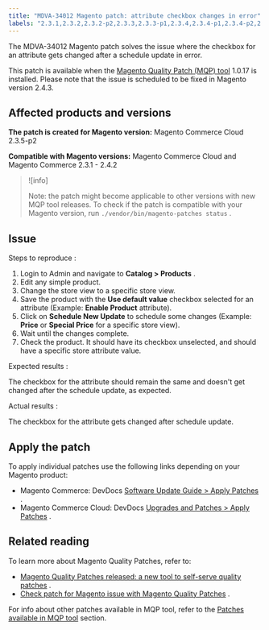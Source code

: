 ```yaml
---
title: "MDVA-34012 Magento patch: attribute checkbox changes in error"
labels: "2.3.1,2.3.2,2.3.2-p2,2.3.3,2.3.3-p1,2.3.4,2.3.4-p1,2.3.4-p2,2.3.5,2.3.5-p1,2.3.5-p2,2.3.6,2.3.6-p1,2.4.0,2.4.0-p1,2.4.1,2.4.1-p1,2.4.2,MQP 1.0.17,MQP patches,Magento Commerce,Magento Commerce Cloud,Magento Quality Patches,attribute,checkbox,error,schedule update"
---
```


The MDVA-34012 Magento patch solves the issue where the checkbox for an attribute gets changed after a schedule update in error.

This patch is available when the [Magento Quality Patch (MQP) tool](https://devdocs.magento.com/guides/v2.4/comp-mgr/patching.html#mqp) 1.0.17 is installed. Please note that the issue is scheduled to be fixed in Magento version 2.4.3.

## Affected products and versions

 **The patch is created for Magento version:** Magento Commerce Cloud 2.3.5-p2

 **Compatible with Magento versions:** Magento Commerce Cloud and Magento Commerce 2.3.1 - 2.4.2

>![info]
>
>Note: the patch might become applicable to other versions with new MQP tool releases. To check if the patch is compatible with your Magento version, run `./vendor/bin/magento-patches status` .

## Issue

 <span class="wysiwyg-underline">Steps to reproduce</span> :

1. Login to Admin and navigate to **Catalog > Products** .
1. Edit any simple product.
1. Change the store view to a specific store view.
1. Save the product with the **Use default value** checkbox selected for an attribute (Example: **Enable Product** attribute).
1. Click on **Schedule New Update** to schedule some changes (Example: **Price** or **Special Price** for a specific store view).
1. Wait until the changes complete.
1. Check the product. It should have its checkbox unselected, and should have a specific store attribute value.

 <span class="wysiwyg-underline">Expected results</span> :

The checkbox for the attribute should remain the same and doesn't get changed after the schedule update, as expected.

 <span class="wysiwyg-underline">Actual results</span> :

The checkbox for the attribute gets changed after schedule update.

## Apply the patch

To apply individual patches use the following links depending on your Magento product:

* Magento Commerce: DevDocs [Software Update Guide > Apply Patches](https://devdocs.magento.com/guides/v2.4/comp-mgr/patching.html) .
* Magento Commerce Cloud: DevDocs [Upgrades and Patches > Apply Patches](https://devdocs.magento.com/cloud/project/project-patch.html) .

## Related reading

To learn more about Magento Quality Patches, refer to:

* [Magento Quality Patches released: a new tool to self-serve quality patches](https://support.magento.com/hc/en-us/articles/360047139492) .
* [Check patch for Magento issue with Magento Quality Patches](https://support.magento.com/hc/en-us/articles/360047125252) .

For info about other patches available in MQP tool, refer to the [Patches available in MQP tool](https://support.magento.com/hc/en-us/sections/360010506631-Patches-available-in-MQP-tool-) section.